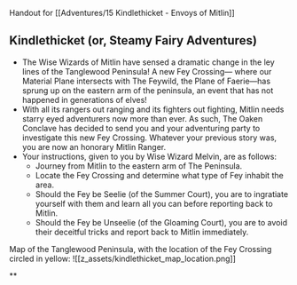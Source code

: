 Handout for [[Adventures/15 Kindlethicket - Envoys of Mitlin]]

## Kindlethicket (or, Steamy Fairy Adventures)
- The Wise Wizards of Mitlin have sensed a dramatic change in the ley lines of the Tanglewood Peninsula! A new Fey Crossing— where our Material Plane intersects with The Feywild, the Plane of Faerie—has sprung up on the eastern arm of the peninsula, an event that has not happened in generations of elves!
- With all its rangers out ranging and its fighters out fighting, Mitlin needs starry eyed adventurers now more than ever. As such, The Oaken Conclave has decided to send you and your adventuring party to investigate this new Fey Crossing. Whatever your previous story was, you are now an honorary Mitlin Ranger.
- Your instructions, given to you by Wise Wizard Melvin, are as follows:
	- Journey from Mitlin to the eastern arm of The Peninsula.
	- Locate the Fey Crossing and determine what type of Fey inhabit the area.
	- Should the Fey be Seelie (of the Summer Court), you are to ingratiate yourself with them and learn all you can before reporting back to Mitlin.
	- Should the Fey be Unseelie (of the Gloaming Court), you are to avoid their deceitful tricks and report back to Mitlin immediately.

Map of the Tanglewood Peninsula, with the location of the Fey Crossing circled in yellow:
![[z_assets/kindlethicket_map_location.png]]

  
  
**